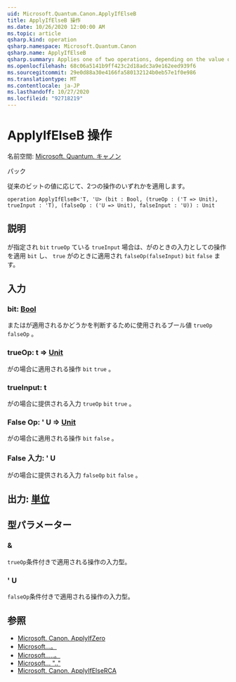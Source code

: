 ```yaml
---
uid: Microsoft.Quantum.Canon.ApplyIfElseB
title: ApplyIfElseB 操作
ms.date: 10/26/2020 12:00:00 AM
ms.topic: article
qsharp.kind: operation
qsharp.namespace: Microsoft.Quantum.Canon
qsharp.name: ApplyIfElseB
qsharp.summary: Applies one of two operations, depending on the value of a classical bit.
ms.openlocfilehash: 68c06a5141b9ff423c2d18adc3a9e162eed939f6
ms.sourcegitcommit: 29e0d88a30e4166fa580132124b0eb57e1f0e986
ms.translationtype: MT
ms.contentlocale: ja-JP
ms.lasthandoff: 10/27/2020
ms.locfileid: "92718219"
---
```

# <a name="applyifelseb-operation"></a>ApplyIfElseB 操作

名前空間: [Microsoft. Quantum. キャノン](xref:Microsoft.Quantum.Canon)

パック [](https://nuget.org/packages/)


従来のビットの値に応じて、2つの操作のいずれかを適用します。

```qsharp
operation ApplyIfElseB<'T, 'U> (bit : Bool, (trueOp : ('T => Unit), trueInput : 'T), (falseOp : ('U => Unit), falseInput : 'U)) : Unit
```


## <a name="description"></a>説明

が指定され `bit` `trueOp` ている `trueInput` 場合は、がのときの入力としての操作を適用 `bit` し、 `true` がのときに適用され `falseOp(falseInput)` `bit` `false` ます。

## <a name="input"></a>入力

### <a name="bit--bool"></a>bit: [Bool](xref:microsoft.quantum.lang-ref.bool)

またはが適用されるかどうかを判断するために使用されるブール値 `trueOp` `falseOp` 。


### <a name="trueop--t--unit"></a>trueOp: t => [Unit](xref:microsoft.quantum.lang-ref.unit) 

がの場合に適用される操作 `bit` `true` 。


### <a name="trueinput--t"></a>trueInput: t

がの場合に提供される入力 `trueOp` `bit` `true` 。


### <a name="falseop--u--unit"></a>False Op: ' U => [Unit](xref:microsoft.quantum.lang-ref.unit) 

がの場合に適用される操作 `bit` `false` 。


### <a name="falseinput--u"></a>False 入力: ' U

がの場合に提供される入力 `falseOp` `bit` `false` 。



## <a name="output--unit"></a>出力: [単位](xref:microsoft.quantum.lang-ref.unit)



## <a name="type-parameters"></a>型パラメーター

### <a name="t"></a>&

`trueOp`条件付きで適用される操作の入力型。
### <a name="u"></a>' U

`falseOp`条件付きで適用される操作の入力型。

## <a name="see-also"></a>参照

- [Microsoft. Canon. ApplyIfZero](xref:Microsoft.Quantum.Canon.ApplyIfZero)
- [Microsoft...。](xref:Microsoft.Quantum.Canon.ApplyIfOne)
- [Microsoft.....。](xref:Microsoft.Quantum.Canon.ApplyIfElseRC)
- [Microsoft... ".."](xref:Microsoft.Quantum.Canon.ApplyIfElseRA)
- [Microsoft. Canon. ApplyIfElseRCA](xref:Microsoft.Quantum.Canon.ApplyIfElseRCA)